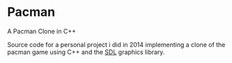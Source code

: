 # Pacman
A Pacman Clone in C++

Source code for a personal project i did in 2014 implementing a clone of the pacman game using C++ and the [SDL](https://www.libsdl.org) graphics library.

